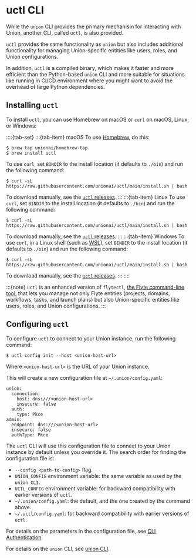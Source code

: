 # uctl CLI

While the `union` CLI provides the primary mechanism for interacting with Union,
another CLI, called `uctl`, is also provided.

`uctl` provides the same functionality as `union` but also includes
additional functionality for managing Union-specific entities like users, roles, and Union configurations.

In addition, `uctl` is a compiled binary, which makes it faster and more efficient than the Python-based
`union` CLI and more suitable for situations like running in CI/CD environment where you might want to
avoid the overhead of large Python dependencies.

## Installing `uctl`

To install `uctl`, you can use Homebrew on macOS or `curl` on macOS, Linux, or Windows:

::::{tab-set}
:::{tab-item} macOS
To use [Homebrew](https://brew.sh/), do this:

```{code-block} shell
$ brew tap unionai/homebrew-tap
$ brew install uctl
```

To use `curl`, set `BINDIR` to the install location (it defaults to `./bin`) and run the following command:

```{code-block} shell
$ curl -sL https://raw.githubusercontent.com/unionai/uctl/main/install.sh | bash
```

To download manually, see the [`uctl` releases](https://github.com/unionai/uctl/releases).
:::
:::{tab-item} Linux
To use `curl`, set `BINDIR` to the install location (it defaults to `./bin`) and run the following command:

```{code-block} shell
$ curl -sL https://raw.githubusercontent.com/unionai/uctl/main/install.sh | bash
```

To download manually, see the [`uctl` releases](https://github.com/unionai/uctl/releases).
:::
:::{tab-item} Windows
To use `curl`, in a Linux shell (such as [WSL](https://learn.microsoft.com/en-us/windows/wsl/install)), set `BINDIR` to the install location (it defaults to `./bin`) and run the following command:

```{code-block} shell
$ curl -sL https://raw.githubusercontent.com/unionai/uctl/main/install.sh | bash
```

To download manually, see the [`uctl` releases](https://github.com/unionai/uctl/releases).
:::
::::

:::{note}
`uctl` is an enhanced version of `flytectl`, [the Flyte command-line tool](https://docs.flyte.org/en/latest/flytectl/docs_index.html),
that lets you manage not only Flyte entities (projects, domains, workflows, tasks, and launch plans)
but also Union-specific entities like users, roles, and Union configurations.
:::

## Configuring `uctl`

To configure `uctl` to connect to your Union instance, run the following command:

```{code-block} shell
$ uctl config init --host <union-host-url>
```

Where `<union-host-url>` is the URL of your Union instance.

This will create a new configuration file at `~/.union/config.yaml`:

```{code-block} yaml
union:
  connection:
    host: dns:///<union-host-url>
    insecure: false
  auth:
    type: Pkce
admin:
  endpoint: dns:///<union-host-url>
  insecure: false
  authType: Pkce
```

The `uctl` CLI will use this configuration file to connect to your Union instance by default unless you override it.
The search order for finding the configuration file is:

* `--config <path-to-config>` flag.
* `UNION_CONFIG` environment variable: the same variable as used by the `union CLI`.
* `UCTL_CONFIG` environment variable: for backward compatibility with earlier versions of `uctl`.
* `~/.union/config.yaml`: the default, and the one created by the command above.
* `~/.uctl/config.yaml`: for backward compatibility with earlier versions of `uctl`.

For details on the parameters in the configuration file, see [CLI Authentication](./cli-authentication).

For details on the `union` CLI, see [union CLI](../api/union-cli).
